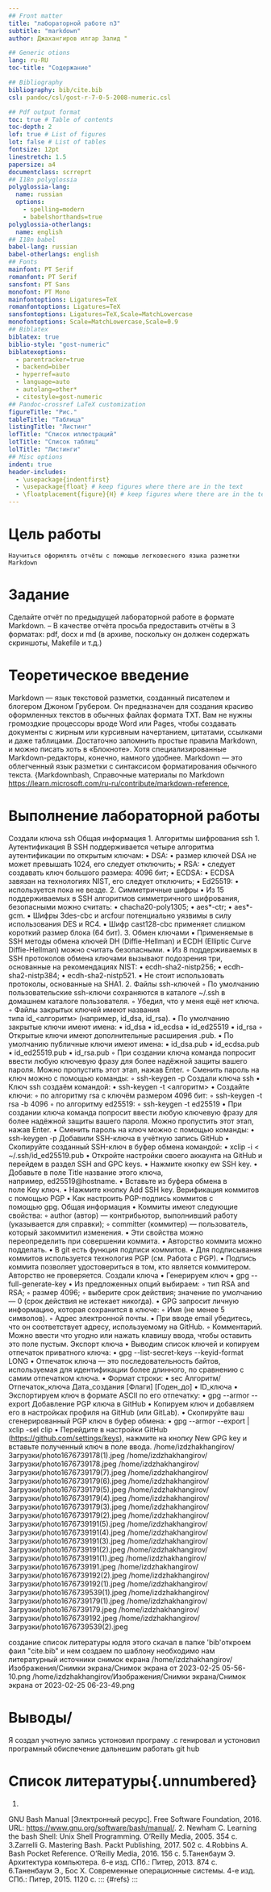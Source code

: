 ```yaml
---
## Front matter
title: "лабораторной работе n3"
subtitle: "markdown"
author: Джахангиров илгар Залид "

## Generic otions
lang: ru-RU
toc-title: "Содержание"

## Bibliography
bibliography: bib/cite.bib
csl: pandoc/csl/gost-r-7-0-5-2008-numeric.csl

## Pdf output format
toc: true # Table of contents
toc-depth: 2
lof: true # List of figures
lot: false # List of tables
fontsize: 12pt
linestretch: 1.5
papersize: a4
documentclass: scrreprt
## I18n polyglossia
polyglossia-lang:
  name: russian
  options:
	- spelling=modern
	- babelshorthands=true
polyglossia-otherlangs:
  name: english
## I18n babel
babel-lang: russian
babel-otherlangs: english
## Fonts
mainfont: PT Serif
romanfont: PT Serif
sansfont: PT Sans
monofont: PT Mono
mainfontoptions: Ligatures=TeX
romanfontoptions: Ligatures=TeX
sansfontoptions: Ligatures=TeX,Scale=MatchLowercase
monofontoptions: Scale=MatchLowercase,Scale=0.9
## Biblatex
biblatex: true
biblio-style: "gost-numeric"
biblatexoptions:
  - parentracker=true
  - backend=biber
  - hyperref=auto
  - language=auto
  - autolang=other*
  - citestyle=gost-numeric
## Pandoc-crossref LaTeX customization
figureTitle: "Рис."
tableTitle: "Таблица"
listingTitle: "Листинг"
lofTitle: "Список иллюстраций"
lotTitle: "Список таблиц"
lolTitle: "Листинги"
## Misc options
indent: true
header-includes:
  - \usepackage{indentfirst}
  - \usepackage{float} # keep figures where there are in the text
  - \floatplacement{figure}{H} # keep figures where there are in the text
---
```


# Цель работы
    Научиться оформлять отчёты с помощью легковесного языка разметки Markdown
# Задание
 Сделайте отчёт по предыдущей лабораторной работе в формате Markdown.
– В качестве отчёта просьба предоставить отчёты в 3 форматах: pdf, docx и md (в архиве,
поскольку он должен содержать скриншоты, Makefile и т.д.)
    
# Теоретическое введение
Markdown — язык текстовой разметки, созданный писателем и блогером Джоном Грубером. Он предназначен для создания красиво оформленных текстов в обычных файлах формата TXT. Вам не нужны громоздкие процессоры вроде Word или Pages, чтобы создавать документы с жирным или курсивным начертанием, цитатами, ссылками и даже таблицами. Достаточно запомнить простые правила Markdown, и можно писать хоть в «Блокноте». Хотя специализированные Markdown-редакторы, конечно, намного удобнее.
Markdown — это облегченный язык разметки с синтаксисом форматирования обычного текста.
{Markdownbash,
 Справочные материалы по Markdown
https://learn.microsoft.com/ru-ru/contribute/markdown-reference,

# Выполнение лабораторной работы
Создали ключа ssh
Общая информация
    1. Алгоритмы шифрования ssh
        1. Аутентификация
В SSH поддерживается четыре алгоритма аутентификации по открытым ключам:
            ▪ DSA:
                • размер ключей DSA не может превышать 1024, его следует отключить;
            ▪ RSA:
                • следует создавать ключ большого размера: 4096 бит;
            ▪ ECDSA:
                • ECDSA завязан на технологиях NIST, его следует отключить;
            ▪ Ed25519:
                • используется пока не везде.
        2. Симметричные шифры
            ▪ Из 15 поддерживаемых в SSH алгоритмов симметричного шифрования, безопасными можно считать:
                • chacha20-poly1305;
                • aes*-ctr;
                • aes*-gcm.
            ▪ Шифры 3des-cbc и arcfour потенциально уязвимы в силу использования DES и RC4.
            ▪ Шифр cast128-cbc применяет слишком короткий размер блока (64 бит).
        3. Обмен ключами
            ▪ Применяемые в SSH методы обмена ключей DH (Diffie-Hellman) и ECDH (Elliptic Curve Diffie-Hellman) можно считать безопасными.
            ▪ Из 8 поддерживаемых в SSH протоколов обмена ключами вызывают подозрения три, основанные на рекомендациях NIST:
                • ecdh-sha2-nistp256;
                • ecdh-sha2-nistp384;
                • ecdh-sha2-nistp521.
            ▪ Не стоит использовать протоколы, основанные на SHA1.
    2. Файлы ssh-ключей
        ◦ По умолчанию пользовательские ssh-ключи сохраняются в каталоге ~/.ssh в домашнем каталоге пользователя.
        ◦ Убедил, что у меня ещё нет ключа.
        ◦ Файлы закрытых ключей имеют названия типа id_<алгоритм> (например, id_dsa, id_rsa).
            ▪ По умолчанию закрытые ключи имеют имена:
            ▪ id_dsa
            ▪ id_ecdsa
            ▪ id_ed25519
            ▪ id_rsa
        ◦ Открытые ключи имеют дополнительные расширения .pub.
            ▪ По умолчанию публичные ключи имеют имена:
            ▪ id_dsa.pub
            ▪ id_ecdsa.pub
            ▪ id_ed25519.pub
            ▪ id_rsa.pub
        ◦ При создании ключа команда попросит ввести любую ключевую фразу для более надёжной защиты вашего пароля. Можно пропустить этот этап, нажав Enter.
        ◦ Сменить пароль на ключ можно с помощью команды:
        ◦ ssh-keygen -p
Создали ключа ssh
    • Ключ ssh создаём командой:
    • ssh-keygen -t <алгоритм>
    • Создайте ключи:
        ◦ по алгоритму rsa с ключём размером 4096 бит:
        ◦ ssh-keygen -t rsa -b 4096
        ◦ по алгоритму ed25519:
        ◦ ssh-keygen -t ed25519
    • При создании ключа команда попросит ввести любую ключевую фразу для более надёжной защиты вашего пароля. Можно пропустить этот этап, нажав Enter.
    • Сменить пароль на ключ можно с помощью команды:
    • ssh-keygen -p
Добавили SSH-ключа в учётную запись GitHub
    • Скопируйте созданный SSH-ключ в буфер обмена командой:
    • xclip -i < ~/.ssh/id_ed25519.pub
    • Откройте настройки своего аккаунта на GitHub и перейдем в раздел SSH and GPC keys.
    • Нажмите кнопку ew SSH key.
    • Добавьте в поле Title название этого ключа, например, ed25519@hostname.
    • Вставьте из буфера обмена в поле Key ключ.
    • Нажмите кнопку Add SSH key.
Верификация коммитов с помощью PGP
    • Как настроить PGP-подпись коммитов с помощью gpg.
Общая информация
    • Коммиты имеют следующие свойства:
        ◦ author (автор) — контрибьютор, выполнивший работу (указывается для справки);
        ◦ committer (коммитер) — пользователь, который закоммитил изменения.
    • Эти свойства можно переопределить при совершении коммита.
    • Авторство коммита можно подделать.
    • В git есть функция подписи коммитов.
    • Для подписывания коммитов используется технология PGP (см. Работа с PGP).
    • Подпись коммита позволяет удостовериться в том, кто является коммитером. Авторство не проверяется.
Создали ключа
    • Генерируем ключ
    • gpg --full-generate-key
    • Из предложенных опций выбираем:
        ◦ тип RSA and RSA;
        ◦ размер 4096;
        ◦ выберите срок действия; значение по умолчанию — 0 (срок действия не истекает никогда).
    • GPG запросит личную информацию, которая сохранится в ключе:
        ◦ Имя (не менее 5 символов).
        ◦ Адрес электронной почты.
            ▪ При вводе email убедитесь, что он соответствует адресу, используемому на GitHub.
        ◦ Комментарий. Можно ввести что угодно или нажать клавишу ввода, чтобы оставить это поле пустым.
Экспорт ключа
    • Выводим список ключей и копируем отпечаток приватного ключа:
    • gpg --list-secret-keys --keyid-format LONG
    • Отпечаток ключа — это последовательность байтов, используемая для идентификации более длинного, по сравнению с самим отпечатком ключа.
    • Формат строки:
    • sec   Алгоритм/Отпечаток_ключа Дата_создания [Флаги] [Годен_до]
    •       ID_ключа
    • Экспортируем ключ в формате ASCII по его отпечатку:
    • gpg --armor --export <PGP Fingerprint>
Добавление PGP ключа в GitHub
    • Копируем ключ и добавляем его в настройках профиля на GitHub (или GitLab).
    • Cкопируйте ваш сгенерированный PGP ключ в буфер обмена:
    • gpg --armor --export <PGP Fingerprint> | xclip -sel clip
    • Перейдите в настройки GitHub (https://github.com/settings/keys), нажмите на кнопку New GPG key и вставьте полученный ключ в поле ввода.
    /home/izdzhakhangirov/Загрузки/photo1676739178(1).jpeg
/home/izdzhakhangirov/Загрузки/photo1676739178.jpeg
/home/izdzhakhangirov/Загрузки/photo1676739179(7).jpeg
/home/izdzhakhangirov/Загрузки/photo1676739179(6).jpeg
/home/izdzhakhangirov/Загрузки/photo1676739179(5).jpeg
/home/izdzhakhangirov/Загрузки/photo1676739179(4).jpeg
/home/izdzhakhangirov/Загрузки/photo1676739179(3).jpeg
/home/izdzhakhangirov/Загрузки/photo1676739179(2).jpeg
/home/izdzhakhangirov/Загрузки/photo1676739191(5).jpeg
/home/izdzhakhangirov/Загрузки/photo1676739191(4).jpeg
/home/izdzhakhangirov/Загрузки/photo1676739191(3).jpeg
/home/izdzhakhangirov/Загрузки/photo1676739191(2).jpeg
/home/izdzhakhangirov/Загрузки/photo1676739191(1).jpeg
/home/izdzhakhangirov/Загрузки/photo1676739191.jpeg
/home/izdzhakhangirov/Загрузки/photo1676739192(2).jpeg
/home/izdzhakhangirov/Загрузки/photo1676739192(1).jpeg
/home/izdzhakhangirov/Загрузки/photo1676739539(1).jpeg
/home/izdzhakhangirov/Загрузки/photo1676739179(1).jpeg
/home/izdzhakhangirov/Загрузки/photo1676739179.jpeg
/home/izdzhakhangirov/Загрузки/photo1676739192.jpeg
/home/izdzhakhangirov/Загрузки/photo1676739539(2).jpeg



создание список литературы юдля этого скачал в папке  'bib'откроем фаил "cite.bib" и нем создаем по шаблону необходимо нам литературный источники
снимок екрана
/home/izdzhakhangirov/Изображения/Снимки экрана/Снимок экрана от 2023-02-25 05-56-10.png
/home/izdzhakhangirov/Изображения/Снимки экрана/Снимок экрана от 2023-02-25 06-23-49.png


# Выводы/

Я создал учотную запись устоновил програму .с генировал и устоновил програмный обиспечение дальнешим работать git hub
# Список литературы{.unnumbered}
1.
GNU Bash Manual [Электронный ресурс]. Free Software Foundation, 2016.
URL: https://www.gnu.org/software/bash/manual/.
2.
Newham C. Learning the bash Shell: Unix Shell Programming. O’Reilly Media,
2005. 354 с.
3.Zarrelli G. Mastering Bash. Packt Publishing, 2017. 502 с.
4.Robbins A. Bash Pocket Reference. O’Reilly Media, 2016. 156 с.
5.Таненбаум Э. Архитектура компьютера. 6-е изд. СПб.: Питер, 2013. 874 с.
6.Таненбаум Э., Бос Х. Современные операционные системы. 4-е изд. СПб.:
Питер, 2015. 1120 с.
::: {#refs}
:::
